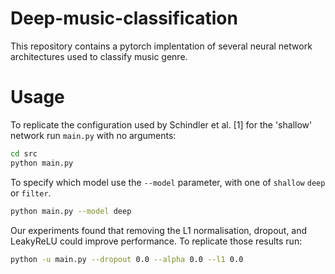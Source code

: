 # Deep-music-classification

This repository contains a pytorch implentation of several neural network architectures used to classify music genre.


# Usage

To replicate the configuration used by Schindler et al. [1] for the 'shallow' network run `main.py` with no arguments:
```bash
cd src
python main.py
```

To specify which model use the `--model` parameter, with one of `shallow` `deep` or `filter`.

```bash
python main.py --model deep
```

Our experiments found that removing the L1 normalisation, dropout, and LeakyReLU could improve performance. To replicate those results run:
```bash
python -u main.py --dropout 0.0 --alpha 0.0 --l1 0.0  
```
